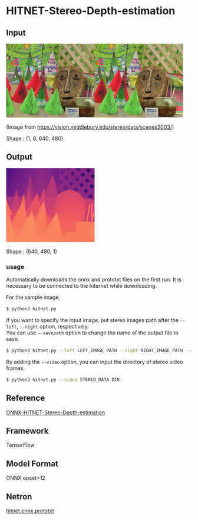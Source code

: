 # HITNET-Stereo-Depth-estimation

## Input

<img src="inputLR.png" height="200px">

(Image from https://vision.middlebury.edu/stereo/data/scenes2003/)

Shape : (1, 6, 640, 480)  

## Output

<img src="output.png" height="200px">

Shape : (640, 480, 1)

### usage
Automatically downloads the onnx and prototxt files on the first run.
It is necessary to be connected to the Internet while downloading.

For the sample image,
``` bash
$ python3 hitnet.py
```

If you want to specify the input image, put stereo images path after the `--left`, `--right` option, respectively.  
You can use `--savepath` option to change the name of the output file to save.
```bash
$ python3 hitnet.py --left LEFT_IMAGE_PATH --right RIGHT_IMAGE_PATH --savepath SAVE_IMAGE_PATH
```

By adding the `--video` option, you can input the directory of stereo video frames.   
```bash
$ python3 hitnet.py --video STEREO_DATA_DIR
```

## Reference

[ONNX-HITNET-Stereo-Depth-estimation](https://github.com/ibaiGorordo/ONNX-HITNET-Stereo-Depth-estimation)

## Framework

TensorFlow

## Model Format

ONNX opset=12

## Netron

[hitnet.onnx.prototxt](https://netron.app/?url=https://storage.googleapis.com/ailia-models/hitnet/hitnet.onnx.prototxt)